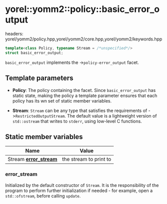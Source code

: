 # yorel::yomm2::policy::**basic_error_output**
headers: yorel/yomm2/policy.hpp,yorel/yomm2/core.hpp,yorel/yomm2/keywords.hpp

```c++
template<class Policy, typename Stream = /*unspecified*/>
struct basic_error_output;
```

`basic_error_output` implements the ->`policy-error_output` facet.

## Template parameters

* **Policy**: The policy containing the facet. Since `basic_error_output` has
  static state, making the policy a template parameter ensures that each policy
  has its wn set of static member variables.

* **Stream**: `Stream` can be any type that satisfies the requirements of
  ->`RestrictedOutputStream`. The default value is a lightweight version of
  `std::ostream` that writes to `stderr`, using low-level C functions.

## Static member variables

| Name                                     | Value                  |
| ---------------------------------------- | ---------------------- |
| Stream [**error_stream**](#error_stream) | the stream to print to |

### error_stream

Initialized by the default constructor of `Stream`. It is the responsibility of
the program to perform further initialization if needed - for example, open a
`std::ofstream`, before calling `update`.
